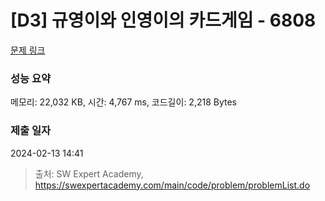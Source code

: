 # [D3] 규영이와 인영이의 카드게임 - 6808 

[문제 링크](https://swexpertacademy.com/main/code/problem/problemDetail.do?contestProbId=AWgv9va6HnkDFAW0) 

### 성능 요약

메모리: 22,032 KB, 시간: 4,767 ms, 코드길이: 2,218 Bytes

### 제출 일자

2024-02-13 14:41



> 출처: SW Expert Academy, https://swexpertacademy.com/main/code/problem/problemList.do